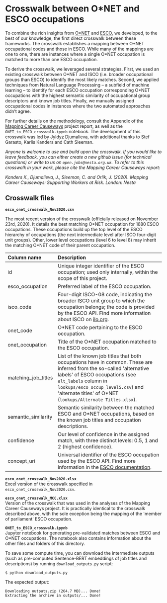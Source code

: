 # Crosswalk between O\*NET and ESCO occupations

To combine the rich insights from [O\*NET](https://www.onetonline.org/) and [ESCO](https://ec.europa.eu/esco), we developed, to the best of our knowledge, the first direct crosswalk between these frameworks. The crosswalk establishes a mapping between O\*NET occupational codes and those in ESCO. While many of the mappings are one to one, there are instances where a single O*NET occupation is matched to more than one ESCO occupation.

To derive the crosswalk, we leveraged several strategies. First, we used an existing crosswalk between O\*NET and ISCO (i.e. broader occupational groups than ESCO) to identify the most likely matches. Second, we applied techniques from Natural Language Processing – a subfield of machine learning – to identify for each ESCO occupation corresponding O\*NET occupations with the highest semantic similarity of occupational group descriptors and known job titles. Finally, we manually assigned occupational codes in instances where the two automated approaches didn’t agree.

For further details on the methodology, consult the Appendix of the [Mapping Career Causeways](https://www.nesta.org.uk/project/mapping-career-causeways/) project report, as well as the `ONET_to_ESCO_crosswalk.ipynb` notebook. The development of this crosswalk was led by Jyldyz Djumalieva, with additional thanks to Stef Garasto, Karlis Kanders and Cath Sleeman.

*Anyone is welcome to use and build upon the crosswalk. If you would like to leave feedback, you can either create a new github issue (for technical questions) or write to us on `open.jobs@nesta.org.uk`. To refer to this crosswalk in your work, please cite the Mapping Career Causeways report:*

*Kanders K., Djumalieva, J., Sleeman, C. and Orlik, J. (2020). Mapping Career Causeways: Supporting Workers at Risk. London: Nesta*

## Crosswalk files

**`esco_onet_crosswalk_Nov2020.csv`**

The most recent version of the crosswalk (officially released on November 23rd, 2020). It details the best matching O\*NET occupation for 1680 ESCO occupations. These occupations build up the top level of the ESCO hierarchy of occupations (the next intermediate level after ISCO four-digit unit groups). Other, lower level occupations (level 6 to level 8) may inherit the matching O\*NET code of their parent occupation.

| Column name   | Description   |  
|:---------------|:---------------|
|id   | Unique integer identifier of the ESCO occupation; used only internally, within the scope of this project. |   
|esco_occupation  | Preferred label of the ESCO occupation.   |   
|isco_code   | Four-digit ISCO-08 code, indicating the broader ISCO unit group to which the occupation belongs; the code is provided by the ESCO API. Find more information about ISCO on [ilo.org](https://www.ilo.org/public/english/bureau/stat/isco/isco08/).    |
|onet_code | O\*NET code pertaining to the ESCO occupation. |
|onet_occupation | Title of the O*NET occupation matched to the ESCO occupation. |
|matching_job_titles| List of the known job titles that both occupations have in common. These are inferred from the so-called 'alternative labels' of ESCO occupations (see `alt_labels` column in `lookups/esco_occup_level5.csv`) and 'alternate titles' of O\*NET (`lookups/Alternate Titles.xlsx`).
|semantic_similarity | Semantic similarity between the matched ESCO and O*NET occupations, based on the known job titles and occupation descriptions.  |
| confidence | Our level of confidence in the assigned match, with three distinct levels: 0.5, 1 and 2 (highest confidence). |
|concept_uri | Universal identifier of the ESCO occupation used by the ESCO API. Find more information in the [ESCO documentation](https://ec.europa.eu/esco/api/doc/esco_api_doc.html#rest-calls-get-conceptschemes-by-uris). |  

**`esco_onet_crosswalk_Nov2020.xlsx`**  
Excel version of the crosswalk specified in `esco_onet_crosswalk_Nov2020.csv`.

**`esco_onet_crosswalk_MCC.xlsx`**  
Version of the crosswalk that was used in the analyses of the Mapping Career Causeways project. It is practically identical to the crosswalk described above, with the sole exception being the mapping of the 'member of parliament' ESCO occupation.

**`ONET_to_ESCO_crosswalk.ipynb`**    
Jupyter notebook for generating pre-validated matches between ESCO and O\*NET occupations. The notebook also contains information about the other files and folders of this directory.

To save some compute time, you can download the intermediate outputs (such as pre-computed Sentence-BERT embeddings of job titles and descriptions) by running `download_outputs.py` script:

```shell
$ python download_outputs.py
```

The expected output:
```
Downloading outputs.zip (264.7 MB)... Done!
Extracting the archive in outputs/... Done!
```
